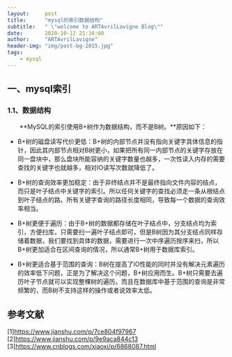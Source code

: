```yaml
---
layout:     post
title:      "mysql的索引数据结构"
subtitle:   " \"welcome to ARTAvrilLavigne Blog\""
date:       2020-10-12 21:34:00
author:     "ARTAvrilLavigne"
header-img: "img/post-bg-2015.jpg"
tags:
    - mysql
---
```

## 一、mysql索引<br>

### 1.1、数据结构<br>

　　**MySQL的索引使用B+树作为数据结构，而不是B树。**原因如下：<br>
* B+树的磁盘读写代价更低：B+树的内部节点并没有指向关键字具体信息的指针，因此其内部节点相对B树更小，如果把所有同一内部节点的关键字存放在同一盘块中，那么盘块所能容纳的关键字数量也越多，一次性读入内存的需要查找的关键字也就越多，相对IO读写次数就降低了。<br>

* B+树的查询效率更加稳定：由于非终结点并不是最终指向文件内容的结点，而只是叶子结点中关键字的索引。所以任何关键字的查找必须走一条从根结点到叶子结点的路。所有关键字查询的路径长度相同，导致每一个数据的查询效率相当。<br>

* B+树更便于遍历：由于B+树的数据都存储在叶子结点中，分支结点均为索引，方便扫库，只需要扫一遍叶子结点即可，但是B树因为其分支结点同样存储着数据，我们要找到具体的数据，需要进行一次中序遍历按序来扫，所以B+树更加适合在区间查询的情况，所以通常B+树用于数据库索引。<br>

* B+树更适合基于范围的查询：B树在提高了IO性能的同时并没有解决元素遍历的效率低下问题，正是为了解决这个问题，B+树应用而生。B+树只需要去遍历叶子节点就可以实现整棵树的遍历。而且在数据库中基于范围的查询是非常频繁的，而B树不支持这样的操作或者说效率太低。<br>

  



## 参考文献<br>
[1]https://www.jianshu.com/p/7ce804f97967<br>
[2]https://www.jianshu.com/p/9e9aca844c13<br>
[3]https://www.cnblogs.com/xiaoxi/p/6868087.html<br>
